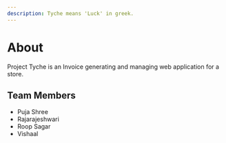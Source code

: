 ```yaml
---
description: Tyche means 'Luck' in greek.
---
```


# About

Project Tyche is an Invoice generating and managing web application for a store.

## Team Members

* Puja Shree
* Rajarajeshwari
* Roop Sagar
* Vishaal

